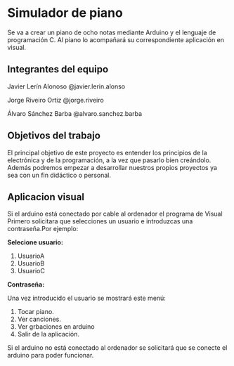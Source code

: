 # **Simulador de piano**

Se va a crear un piano de ocho notas mediante Arduino y el lenguaje de programación C. 
Al piano lo acompañará su correspondiente aplicación en visual.

## Integrantes del equipo

Javier Lerín Alonoso @javier.lerin.alonso

Jorge Riveiro Ortiz @jorge.riveiro

Álvaro Sánchez Barba @alvaro.sanchez.barba

## Objetivos del trabajo

El principal objetivo de este proyecto es entender los principios de la electrónica y de la programación, a la vez que pasarlo bien creándolo.
Además podremos empezar a desarrollar nuestros propios proyectos ya sea con un fin didáctico o personal.
 
 ## Aplicacion visual

Si el arduino está conectado por cable al ordenador el programa de Visual 
Primero solicitara que selecciones un usuario e introduzcas una contraseña.Por ejemplo:

**Selecione usuario:**

1. UsuarioA
2. UsuarioB
3. UsuarioC
 
**Contraseña:**

Una vez introducido el usuario se mostrará este menú:

1. Tocar piano.
2. Ver canciones.
3. Ver grbaciones en arduino
4. Salir de la aplicación.

Si el arduino no está conectado al ordenador se solicitará que se conecte el arduino para poder funcionar.

